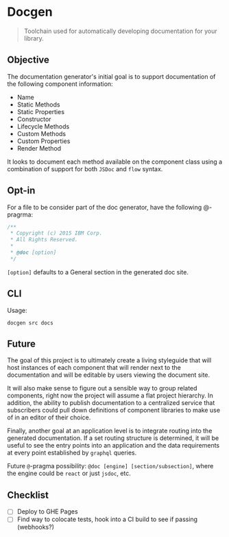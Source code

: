 # Docgen

> Toolchain used for automatically developing documentation for your library.

## Objective

The documentation generator's initial goal is to support documentation of the following component information:

- Name
- Static Methods
- Static Properties
- Constructor
- Lifecycle Methods
- Custom Methods
- Custom Properties
- Render Method

It looks to document each method available on the component class using a combination of support for both `JSDoc` and `flow` syntax.

## Opt-in

For a file to be consider part of the doc generator, have the following @-pragrma:

```js
/**
 * Copyright (c) 2015 IBM Corp.
 * All Rights Reserved.
 *
 * @doc [option]
 */
```

`[option]` defaults to a General section in the generated doc site.

## CLI

Usage:

```
docgen src docs
```

## Future

The goal of this project is to ultimately create a living styleguide that will host instances of each component that will render next to the documentation and will be editable by users viewing the document site.

It will also make sense to figure out a sensible way to group related components, right now the project will assume a flat project hierarchy. In addition, the ability to publish documentation to a centralized service that subscribers could pull down definitions of component libraries to make use of in an editor of their choice.

Finally, another goal at an application level is to integrate routing into the generated documentation. If a set routing structure is determined, it will be useful to see the entry points into an application and the data requirements at every point established by `graphql` queries.

Future `@`-pragma possibility: `@doc [engine] [section/subsection]`, where the engine could be `react` or just `jsdoc`, etc.

## Checklist

- [ ] Deploy to GHE Pages
- [ ] Find way to colocate tests, hook into a CI build to see if passing (webhooks?)
